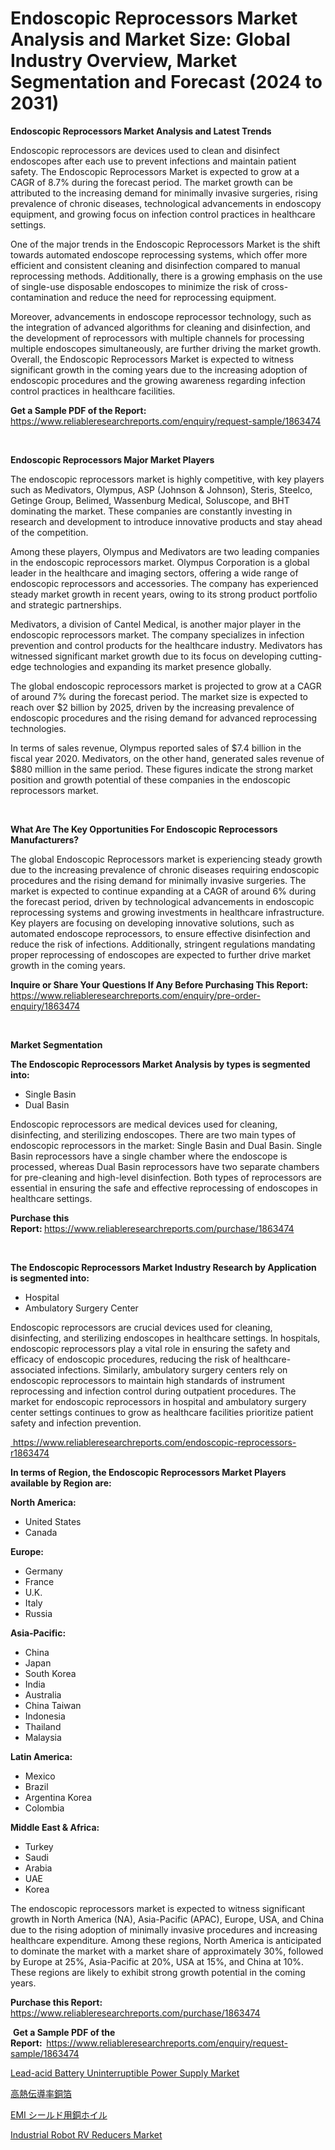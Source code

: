 <p><h1>Endoscopic Reprocessors Market Analysis and Market Size: Global Industry Overview, Market Segmentation and Forecast (2024 to 2031)</h1></p><p><strong>Endoscopic Reprocessors Market Analysis and Latest Trends</strong></p>
<p><p>Endoscopic reprocessors are devices used to clean and disinfect endoscopes after each use to prevent infections and maintain patient safety. The Endoscopic Reprocessors Market is expected to grow at a CAGR of 8.7% during the forecast period. The market growth can be attributed to the increasing demand for minimally invasive surgeries, rising prevalence of chronic diseases, technological advancements in endoscopy equipment, and growing focus on infection control practices in healthcare settings.</p><p>One of the major trends in the Endoscopic Reprocessors Market is the shift towards automated endoscope reprocessing systems, which offer more efficient and consistent cleaning and disinfection compared to manual reprocessing methods. Additionally, there is a growing emphasis on the use of single-use disposable endoscopes to minimize the risk of cross-contamination and reduce the need for reprocessing equipment.</p><p>Moreover, advancements in endoscope reprocessor technology, such as the integration of advanced algorithms for cleaning and disinfection, and the development of reprocessors with multiple channels for processing multiple endoscopes simultaneously, are further driving the market growth. Overall, the Endoscopic Reprocessors Market is expected to witness significant growth in the coming years due to the increasing adoption of endoscopic procedures and the growing awareness regarding infection control practices in healthcare facilities.</p></p>
<p><strong>Get a Sample PDF of the Report:&nbsp;</strong> <a href="https://www.reliableresearchreports.com/enquiry/request-sample/1863474">https://www.reliableresearchreports.com/enquiry/request-sample/1863474</a></p>
<p>&nbsp;</p>
<p><strong>Endoscopic Reprocessors Major Market Players</strong></p>
<p><p>The endoscopic reprocessors market is highly competitive, with key players such as Medivators, Olympus, ASP (Johnson & Johnson), Steris, Steelco, Getinge Group, Belimed, Wassenburg Medical, Soluscope, and BHT dominating the market. These companies are constantly investing in research and development to introduce innovative products and stay ahead of the competition.</p><p>Among these players, Olympus and Medivators are two leading companies in the endoscopic reprocessors market. Olympus Corporation is a global leader in the healthcare and imaging sectors, offering a wide range of endoscopic reprocessors and accessories. The company has experienced steady market growth in recent years, owing to its strong product portfolio and strategic partnerships.</p><p>Medivators, a division of Cantel Medical, is another major player in the endoscopic reprocessors market. The company specializes in infection prevention and control products for the healthcare industry. Medivators has witnessed significant market growth due to its focus on developing cutting-edge technologies and expanding its market presence globally.</p><p>The global endoscopic reprocessors market is projected to grow at a CAGR of around 7% during the forecast period. The market size is expected to reach over $2 billion by 2025, driven by the increasing prevalence of endoscopic procedures and the rising demand for advanced reprocessing technologies.</p><p>In terms of sales revenue, Olympus reported sales of $7.4 billion in the fiscal year 2020. Medivators, on the other hand, generated sales revenue of $880 million in the same period. These figures indicate the strong market position and growth potential of these companies in the endoscopic reprocessors market.</p></p>
<p>&nbsp;</p>
<p><strong>What Are The Key Opportunities For Endoscopic Reprocessors Manufacturers?</strong></p>
<p><p>The global Endoscopic Reprocessors market is experiencing steady growth due to the increasing prevalence of chronic diseases requiring endoscopic procedures and the rising demand for minimally invasive surgeries. The market is expected to continue expanding at a CAGR of around 6% during the forecast period, driven by technological advancements in endoscopic reprocessing systems and growing investments in healthcare infrastructure. Key players are focusing on developing innovative solutions, such as automated endoscope reprocessors, to ensure effective disinfection and reduce the risk of infections. Additionally, stringent regulations mandating proper reprocessing of endoscopes are expected to further drive market growth in the coming years.</p></p>
<p><strong>Inquire or Share Your Questions If Any Before Purchasing This Report:</strong> <a href="https://www.reliableresearchreports.com/enquiry/pre-order-enquiry/1863474">https://www.reliableresearchreports.com/enquiry/pre-order-enquiry/1863474</a></p>
<p>&nbsp;</p>
<p><strong>Market Segmentation</strong></p>
<p><strong>The Endoscopic Reprocessors Market Analysis by types is segmented into:</strong></p>
<p><ul><li>Single Basin</li><li>Dual Basin</li></ul></p>
<p><p>Endoscopic reprocessors are medical devices used for cleaning, disinfecting, and sterilizing endoscopes. There are two main types of endoscopic reprocessors in the market: Single Basin and Dual Basin. Single Basin reprocessors have a single chamber where the endoscope is processed, whereas Dual Basin reprocessors have two separate chambers for pre-cleaning and high-level disinfection. Both types of reprocessors are essential in ensuring the safe and effective reprocessing of endoscopes in healthcare settings.</p></p>
<p><strong>Purchase this Report:&nbsp;</strong><a href="https://www.reliableresearchreports.com/purchase/1863474">https://www.reliableresearchreports.com/purchase/1863474</a></p>
<p>&nbsp;</p>
<p><strong>The Endoscopic Reprocessors Market Industry Research by Application is segmented into:</strong></p>
<p><ul><li>Hospital</li><li>Ambulatory Surgery Center</li></ul></p>
<p><p>Endoscopic reprocessors are crucial devices used for cleaning, disinfecting, and sterilizing endoscopes in healthcare settings. In hospitals, endoscopic reprocessors play a vital role in ensuring the safety and efficacy of endoscopic procedures, reducing the risk of healthcare-associated infections. Similarly, ambulatory surgery centers rely on endoscopic reprocessors to maintain high standards of instrument reprocessing and infection control during outpatient procedures. The market for endoscopic reprocessors in hospital and ambulatory surgery center settings continues to grow as healthcare facilities prioritize patient safety and infection prevention.</p></p>
<p><a href="https://www.reliableresearchreports.com/endoscopic-reprocessors-r1863474">&nbsp;https://www.reliableresearchreports.com/endoscopic-reprocessors-r1863474</a></p>
<p><strong>In terms of Region, the Endoscopic Reprocessors Market Players available by Region are:</strong></p>
<p>
    <p> <strong> North America: </strong>
        <ul>
            <li>United States</li>
            <li>Canada</li>
        </ul>
        </p> 
    <p> <strong> Europe: </strong>
        <ul>
            <li>Germany</li>
            <li>France</li>
            <li>U.K.</li>
            <li>Italy</li>
            <li>Russia</li>
        </ul>
        </p> 
    <p> <strong> Asia-Pacific: </strong>
        <ul>
            <li>China</li>
            <li>Japan</li>
            <li>South Korea</li>
            <li>India</li>
            <li>Australia</li>
            <li>China Taiwan</li>
            <li>Indonesia</li>
            <li>Thailand</li>
            <li>Malaysia</li>
        </ul>
        </p> 
    <p> <strong> Latin America: </strong>
        <ul>
            <li>Mexico</li>
            <li>Brazil</li>
            <li>Argentina Korea</li>
            <li>Colombia</li>
        </ul>
        </p> 
    <p> <strong> Middle East & Africa: </strong>
        <ul>
            <li>Turkey</li>
            <li>Saudi</li>
            <li>Arabia</li>
            <li>UAE</li>
            <li>Korea</li>
        </ul>
    </p>
    </p>
<p><p>The endoscopic reprocessors market is expected to witness significant growth in North America (NA), Asia-Pacific (APAC), Europe, USA, and China due to the rising adoption of minimally invasive procedures and increasing healthcare expenditure. Among these regions, North America is anticipated to dominate the market with a market share of approximately 30%, followed by Europe at 25%, Asia-Pacific at 20%, USA at 15%, and China at 10%. These regions are likely to exhibit strong growth potential in the coming years.</p></p>
<p><strong>Purchase this Report: </strong><a href="https://www.reliableresearchreports.com/purchase/1863474">https://www.reliableresearchreports.com/purchase/1863474</a></p>
<p>&nbsp;<strong>Get a Sample PDF of the Report:&nbsp;&nbsp;</strong><a href="https://www.reliableresearchreports.com/enquiry/request-sample/1863474">https://www.reliableresearchreports.com/enquiry/request-sample/1863474</a></p>
<p><strong></strong></p>
<p><p><a href="https://github.com/nicoletavirag/Market-Research-Report-List-4/blob/main/lead-acid-battery-uninterruptible-power-supply-market.md">Lead-acid Battery Uninterruptible Power Supply Market</a></p><p><a href="https://github.com/JacksonWiza1924/Market-Research-Report-List-2/blob/main/3324341169897.md">高熱伝導率銅箔</a></p><p><a href="https://github.com/dawson566/Market-Research-Report-List-2/blob/main/5612134169898.md">EMI シールド用銅ホイル</a></p><p><a href="https://github.com/redneck06/Market-Research-Report-List-4/blob/main/industrial-robot-rv-reducers-market.md">Industrial Robot RV Reducers Market</a></p></p>